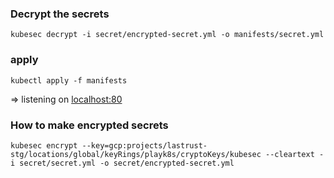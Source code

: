 ### Decrypt the secrets
```
kubesec decrypt -i secret/encrypted-secret.yml -o manifests/secret.yml
```

### apply
```
kubectl apply -f manifests
```
=> listening on [localhost:80](http://localhost)

### How to make encrypted secrets
```
kubesec encrypt --key=gcp:projects/lastrust-stg/locations/global/keyRings/playk8s/cryptoKeys/kubesec --cleartext -i secret/secret.yml -o secret/encrypted-secret.yml
```